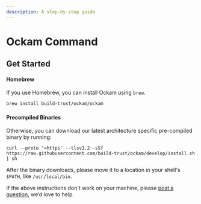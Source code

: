 ```yaml
---
description: A step-by-step guide
---
```


# Ockam Command

## Get Started

#### Homebrew

If you use Homebrew, you can install Ockam using `brew`.

```bash
brew install build-trust/ockam/ockam
```

#### Precompiled Binaries

Otherwise, you can download our latest architecture specific pre-compiled binary by running:

```shell
curl --proto '=https' --tlsv1.2 -sSf https://raw.githubusercontent.com/build-trust/ockam/develop/install.sh | sh
```

After the binary downloads, please move it to a location in your shell's `$PATH`, like `/usr/local/bin`.

If the above instructions don't work on your machine, please [post a question](https://github.com/build-trust/ockam/discussions), we’d love to help.
